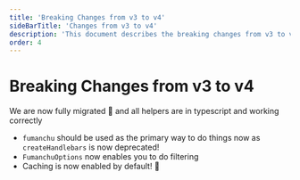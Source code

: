```yaml
---
title: 'Breaking Changes from v3 to v4'
sideBarTitle: 'Changes from v3 to v4'
description: 'This document describes the breaking changes from v3 to v4 of the jaredwray/fumanchu library.'
order: 4
---
```


# Breaking Changes from v3 to v4

We are now fully migrated 🎉 and all helpers are in typescript and working correctly

- `fumanchu` should be used as the primary way to do things now as `createHandlebars` is now deprecated!
- `FumanchuOptions` now enables you to do filtering
- Caching is now enabled by default! 🚀